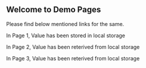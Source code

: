 ## Welcome to Demo Pages

Please find below mentioned links for the same.

In Page 1, Value has been stored in local storage

In Page 2, Value has been reterived from local storage

In Page 3, Value has been reterived from local storage
